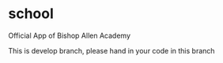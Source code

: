 # school
Official App of Bishop Allen Academy

This is develop branch, please hand in your code in this branch
